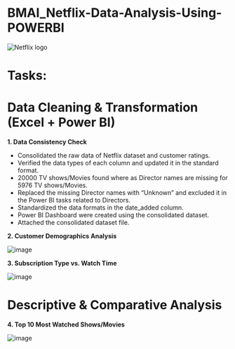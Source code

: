 # BMAI_Netflix-Data-Analysis-Using-POWERBI

![Netflix logo](https://github.com/user-attachments/assets/37a1835c-eaae-4add-9902-74473f77ce5f)

# Tasks:

# Data Cleaning & Transformation (Excel + Power BI)

**1. Data Consistency Check**

* Consolidated the raw data of Netflix dataset and customer ratings.
* Verified the data types of each column and updated it in the standard format.
* 20000 TV shows/Movies found where as Director names are missing for 5976 TV shows/Movies.
* Replaced the missing Director names with “Unknown” and excluded it in the Power BI tasks related to Directors.
* Standardized the data formats in the date_added column.
* Power BI Dashboard were created using the consolidated dataset.
* Attached the consolidated dataset file.
  
**2. Customer Demographics Analysis**

![image](https://github.com/user-attachments/assets/05bdc0fe-4ceb-4b99-81c3-4ba107eceec7)

**3. Subscription Type vs. Watch Time**

![image](https://github.com/user-attachments/assets/f5c2d25d-cae3-4483-9b89-a85c6f13d236)

# Descriptive & Comparative Analysis

**4. Top 10 Most Watched Shows/Movies**

![image](https://github.com/user-attachments/assets/dee7eea4-9918-4e48-867f-9ca5219d8da5)





